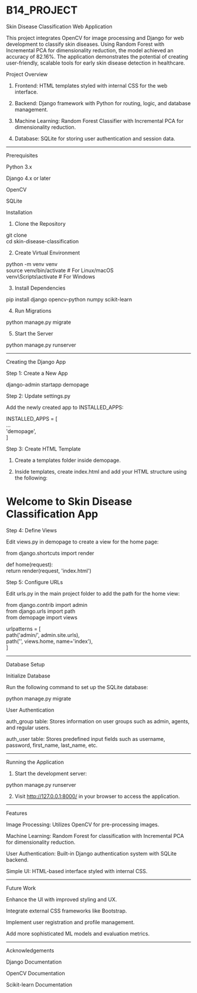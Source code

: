 # B14_PROJECT
Skin Disease Classification Web Application

This project integrates OpenCV for image processing and Django for web development to classify skin diseases. Using Random Forest with Incremental PCA for dimensionality reduction, the model achieved an accuracy of 82.16%. The application demonstrates the potential of creating user-friendly, scalable tools for early skin disease detection in healthcare.

Project Overview

1. Frontend: HTML templates styled with internal CSS for the web interface.


2. Backend: Django framework with Python for routing, logic, and database management.


3. Machine Learning: Random Forest Classifier with Incremental PCA for dimensionality reduction.


4. Database: SQLite for storing user authentication and session data.




---

Prerequisites

Python 3.x

Django 4.x or later

OpenCV

SQLite


Installation

1. Clone the Repository

git clone <repository-url>  
cd skin-disease-classification


2. Create Virtual Environment

python -m venv venv  
source venv/bin/activate  # For Linux/macOS  
venv\Scripts\activate     # For Windows


3. Install Dependencies

pip install django opencv-python numpy scikit-learn


4. Run Migrations

python manage.py migrate


5. Start the Server

python manage.py runserver




---

Creating the Django App

Step 1: Create a New App

django-admin startapp demopage

Step 2: Update settings.py

Add the newly created app to INSTALLED_APPS:

INSTALLED_APPS = [  
    ...  
    'demopage',  
]

Step 3: Create HTML Template

1. Create a templates folder inside demopage.


2. Inside templates, create index.html and add your HTML structure using the following:

<!DOCTYPE html>  
<html lang="en">  
<head>  
    <meta charset="UTF-8">  
    <meta name="viewport" content="width=device-width, initial-scale=1.0">  
    <title>Skin Disease Classifier</title>  
</head>  
<body>  
    <h1>Welcome to Skin Disease Classification App</h1>  
</body>  
</html>



Step 4: Define Views

Edit views.py in demopage to create a view for the home page:

from django.shortcuts import render  

def home(request):  
    return render(request, 'index.html')

Step 5: Configure URLs

Edit urls.py in the main project folder to add the path for the home view:

from django.contrib import admin  
from django.urls import path  
from demopage import views  

urlpatterns = [  
    path('admin/', admin.site.urls),  
    path('', views.home, name='index'),  
]


---

Database Setup

Initialize Database

Run the following command to set up the SQLite database:

python manage.py migrate

User Authentication

auth_group table: Stores information on user groups such as admin, agents, and regular users.

auth_user table: Stores predefined input fields such as username, password, first_name, last_name, etc.



---

Running the Application

1. Start the development server:

python manage.py runserver


2. Visit http://127.0.0.1:8000/ in your browser to access the application.




---

Features

Image Processing: Utilizes OpenCV for pre-processing images.

Machine Learning: Random Forest for classification with Incremental PCA for dimensionality reduction.

User Authentication: Built-in Django authentication system with SQLite backend.

Simple UI: HTML-based interface styled with internal CSS.



---

Future Work

Enhance the UI with improved styling and UX.

Integrate external CSS frameworks like Bootstrap.

Implement user registration and profile management.

Add more sophisticated ML models and evaluation metrics.



---

Acknowledgements

Django Documentation

OpenCV Documentation

Scikit-learn Documentation
